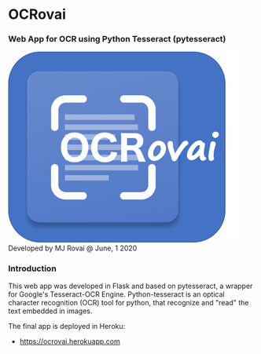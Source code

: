  <h1> OCRovai </h1>
<h3> Web App for OCR using Python Tesseract (pytesseract) </h3>
<img src="10_Development/images/OCRovai_Logo_fundo.png"/>
Developed by MJ Rovai @ June, 1 2020<br>
<h3>Introduction</h3>
This web app was developed in Flask and based on pytesseract, a wrapper for Google's Tesseract-OCR Engine. Python-tesseract is an optical character recognition (OCR) tool for python, that recognize and "read" the text embedded in images.

The final app is deployed in Heroku:
 - https://ocrovai.herokuapp.com
